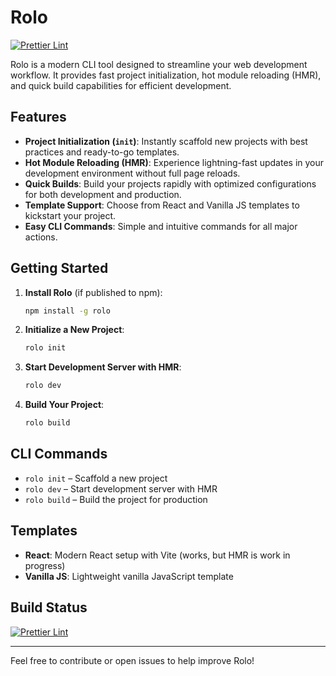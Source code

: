 # Rolo

[![Prettier Lint](https://github.com/<your-username>/rolo/actions/workflows/prettier.yml/badge.svg)](https://github.com/<your-username>/rolo/actions/workflows/prettier.yml)

Rolo is a modern CLI tool designed to streamline your web development workflow. It provides fast project initialization, hot module reloading (HMR), and quick build capabilities for efficient development.

## Features

- **Project Initialization (`init`)**: Instantly scaffold new projects with best practices and ready-to-go templates.
- **Hot Module Reloading (HMR)**: Experience lightning-fast updates in your development environment without full page reloads.
- **Quick Builds**: Build your projects rapidly with optimized configurations for both development and production.
- **Template Support**: Choose from React and Vanilla JS templates to kickstart your project.
- **Easy CLI Commands**: Simple and intuitive commands for all major actions.

## Getting Started

1. **Install Rolo** (if published to npm):

   ```sh
   npm install -g rolo
   ```

2. **Initialize a New Project**:

   ```sh
   rolo init
   ```

3. **Start Development Server with HMR**:

   ```sh
   rolo dev
   ```

4. **Build Your Project**:
   ```sh
   rolo build
   ```

## CLI Commands

- `rolo init` – Scaffold a new project
- `rolo dev` – Start development server with HMR
- `rolo build` – Build the project for production

## Templates

- **React**: Modern React setup with Vite (works, but HMR is work in progress)
- **Vanilla JS**: Lightweight vanilla JavaScript template

## Build Status

[![Prettier Lint](https://github.com/<your-username>/rolo/actions/workflows/prettier.yml/badge.svg)](https://github.com/<your-username>/rolo/actions/workflows/prettier.yml)

---

Feel free to contribute or open issues to help improve Rolo!
